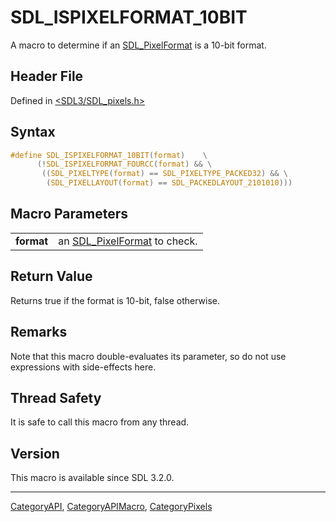# SDL_ISPIXELFORMAT_10BIT

A macro to determine if an [SDL_PixelFormat](SDL_PixelFormat) is a 10-bit format.

## Header File

Defined in [<SDL3/SDL_pixels.h>](https://github.com/libsdl-org/SDL/blob/main/include/SDL3/SDL_pixels.h)

## Syntax

```c
#define SDL_ISPIXELFORMAT_10BIT(format)    \
      (!SDL_ISPIXELFORMAT_FOURCC(format) && \
       ((SDL_PIXELTYPE(format) == SDL_PIXELTYPE_PACKED32) && \
        (SDL_PIXELLAYOUT(format) == SDL_PACKEDLAYOUT_2101010)))
```

## Macro Parameters

|            |                                                 |
| ---------- | ----------------------------------------------- |
| **format** | an [SDL_PixelFormat](SDL_PixelFormat) to check. |

## Return Value

Returns true if the format is 10-bit, false otherwise.

## Remarks

Note that this macro double-evaluates its parameter, so do not use
expressions with side-effects here.

## Thread Safety

It is safe to call this macro from any thread.

## Version

This macro is available since SDL 3.2.0.





----
[CategoryAPI](CategoryAPI), [CategoryAPIMacro](CategoryAPIMacro), [CategoryPixels](CategoryPixels)

